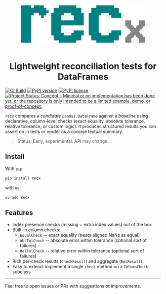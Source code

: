 <br>

<div align="center">
    <a href="https://github.com/robolyst/recx">
        <img src="https://github.com/robolyst/recx/raw/main/docs/assets/logo.svg" width="400">
     </a>
</div>

<br>

<h1 align="center">
  Lightweight reconciliation tests for DataFrames
</h1>

[![CI Build](https://img.shields.io/github/actions/workflow/status/robolyst/recx/ci.yml?branch=main&label=tests&style=for-the-badge)](https://github.com/robolyst/recx/actions/workflows/ci.yml?query=branch%3Amain)
[![PyPI version](https://img.shields.io/pypi/v/recx.svg?style=for-the-badge)](https://pypi.org/project/recx/)
[![PyPI license](https://img.shields.io/pypi/l/recx.svg?style=for-the-badge)](https://pypi.python.org/pypi/)
[![Project Status: Concept – Minimal or no implementation has been done yet, or the repository is only intended to be a limited example, demo, or proof-of-concept.](https://img.shields.io/badge/repo%20status-Concept-lightgrey?style=for-the-badge)](https://www.repostatus.org/#concept)

`recx` compares a *candidate* `pandas.DataFrame` against a *baseline* using declarative,
column-level checks (exact equality, absolute tolerance, relative tolerance, or custom
logic). It produces structured results you can assert on in tests or render as a concise
textual summary.

> Status: Early, experimental. API may change.

## Install

With `pip`:

```bash
pip install recx
```

with `uv`:
```bash
uv add recx
```

## Features

* Index presence checks (missing + extra index values) out of the box
* Built-in column checks:
	* `EqualCheck` -- exact equality (treats aligned NaNs as equal)
	* `AbsTolCheck` -- absolute error within tolerance (optional sort of failures)
	* `RelTolCheck` -- relative error within tolerance (optional sort of failures)
* Rich per-check results (`CheckResult`) and aggregate (`RecResult`).
* Easy to extend: implement a single `check` method on a `ColumnCheck` subclass

---

Feel free to open issues or PRs with suggestions or improvements.

